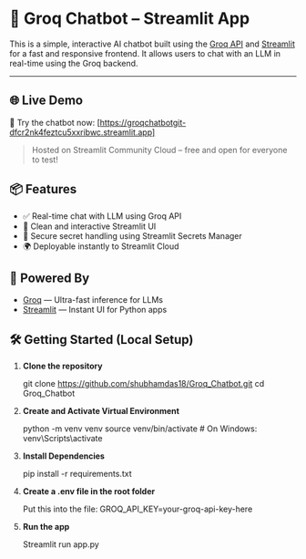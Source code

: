 # 🤖 Groq Chatbot – Streamlit App

This is a simple, interactive AI chatbot built using the [Groq API](https://groq.com/) and [Streamlit](https://streamlit.io/) for a fast and responsive frontend. It allows users to chat with an LLM in real-time using the Groq backend.

---

## 🌐 Live Demo

🚀 Try the chatbot now: [https://groqchatbotgit-dfcr2nk4feztcu5xxribwc.streamlit.app]

> Hosted on Streamlit Community Cloud – free and open for everyone to test!


## 📦 Features

- ✅ Real-time chat with LLM using Groq API
- 🎨 Clean and interactive Streamlit UI
- 🔐 Secure secret handling using Streamlit Secrets Manager
- 🌍 Deployable instantly to Streamlit Cloud


## 🧠 Powered By

- [Groq](https://groq.com/) — Ultra-fast inference for LLMs
- [Streamlit](https://streamlit.io/) — Instant UI for Python apps


## 🛠️ Getting Started (Local Setup)

1. **Clone the repository**  

   git clone https://github.com/shubhamdas18/Groq_Chatbot.git
   cd Groq_Chatbot
   
2. **Create and Activate Virtual Environment**

   python -m venv venv
   source venv/bin/activate  # On Windows: venv\Scripts\activate

3. **Install Dependencies**

   pip install -r requirements.txt

4. **Create a .env file in the root folder**

   Put this into the file:
   GROQ_API_KEY=your-groq-api-key-here

5. **Run the app**

   Streamlit run app.py




